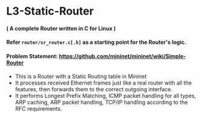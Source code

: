 L3-Static-Router 
================
#### ( A complete Router written in C for Linux )
#### Refer `router/sr_router.c[.h]` as a starting point for the Router's logic.
#### Problem Statement: https://github.com/mininet/mininet/wiki/Simple-Router
* This is a Router with a Static Routing table in Mininet
* It processes received Ethernet frames just like a real router with all the features, then forwards them to the correct outgoing interface. 
* It performs Longest Prefix Matching, ICMP packet handling for all types, ARP caching, ARP packet handling, TCP/IP handling according to the RFC requirements.


